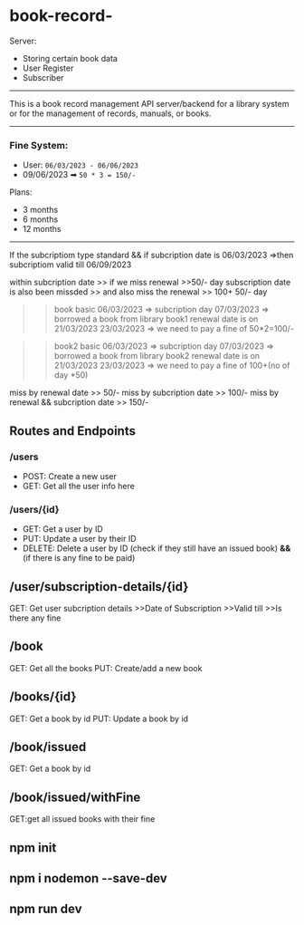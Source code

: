 # book-record-

Server:
- Storing certain book data
- User Register
- Subscriber
---

This is a book record management API server/backend for a library system or for the management of records, manuals, or books.

---

### Fine System:
- User: `06/03/2023 - 06/06/2023`
- 09/06/2023 ➡ `50 * 3 = 150/-`

Plans:
- 3 months
- 6 months
- 12 months

---
If the subcriptiom type standard && if subcription date is 06/03/2023
=>then subcriptiom valid till 06/09/2023

within subcription date >> if we miss renewal >>50/- day
subscription date is also been missded >> and also miss the renewal >> 100+ 50/- day

>> book 
>> basic
>> 06/03/2023 => subcription day
>> 07/03/2023 => borrowed a book from library 
>> book1 renewal date is on 21/03/2023
>> 23/03/2023 => we need to pay a fine of 50*2=100/-


>> book2
>> basic
>> 06/03/2023 => subcription day
>> 07/03/2023 => borrowed a book from library 
>> book2 renewal date is on 21/03/2023
>> 23/03/2023 => we need to pay a fine of 100+(no of day *50)

miss by renewal date >> 50/-
miss by  subcription date >> 100/-
miss by renewal && subcription date >> 150/-
## Routes and Endpoints

### /users
- POST: Create a new user  
- GET: Get all the user info here  

### /users/{id}
- GET: Get a user by ID  
- PUT: Update a user by their ID  
- DELETE: Delete a user by ID (check if they still have an issued book) **&&** (if there is any fine to be paid)

## /user/subscription-details/{id}
GET: Get user subcription details
         >>Date of Subscription
         >>Valid till
         >>Is there any fine

## /book
GET: Get all the books
PUT: Create/add a new book 

## /books/{id}
GET: Get a book by id
PUT: Update a book by id 

## /book/issued
GET: Get a book by id 

## /book/issued/withFine
GET:get all issued books with their fine


## npm init

## npm i nodemon --save-dev

## npm run dev
